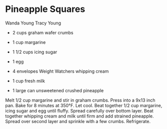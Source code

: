 # Pineapple Squares

Wanda Young
Tracy Young

- 2 cups graham wafer crumbs
- 1 cup margarine
- 1 1/2 cups icing sugar
- 1 egg

- 4 envelopes Weight Watchers whipping cream
- 1 cup fresh milk
- 1 large can unsweetened crushed pineapple

Melt 1/2 cup margarine and stir in graham crumbs. Press into a 9x13 inch pan. Bake for 8 minutes at 350°F. Let cool. Beat together 1/2 cup margarine, icing sugar and egg until fluffy. Spread carefully over bottom layer. Beat together whipping cream and milk until firm and add strained pineapple. Spread over second layer and sprinkle with a few crumbs.  Refrigerate.